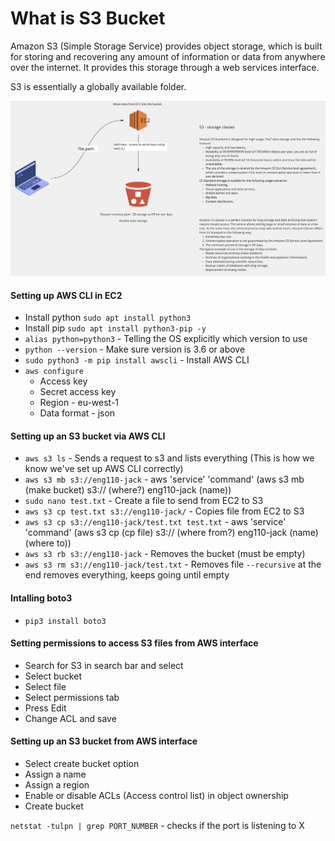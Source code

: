 # What is S3 Bucket

Amazon S3 (Simple Storage Service) provides object storage, which is built for storing and recovering any amount of information or data from anywhere over the internet. It provides this storage through a web services interface.

S3 is essentially a globally available folder.

![](../img/S3_diagram.png)

#### Setting up AWS CLI in EC2
- Install python `sudo apt install python3`
- Install pip `sudo apt install python3-pip -y`
- `alias python=python3` - Telling the OS explicitly which version to use
- `python --version` - Make sure version is 3.6 or above
- `sudo python3 -m pip install awscli` - Install AWS CLI
- `aws configure`
  - Access key
  - Secret access key
  - Region - eu-west-1
  - Data format - json

#### Setting up an S3 bucket via AWS CLI

- `aws s3 ls` - Sends a request to s3 and lists everything (This is how we know we've set up AWS CLI correctly)
- `aws s3 mb s3://eng110-jack` - aws 'service' 'command' (aws s3 <service> mb (make bucket) <command> s3:// (where?) eng110-jack (name))
- `sudo nano test.txt` - Create a file to send from EC2 to S3
- `aws s3 cp test.txt s3://eng110-jack/` - Copies file from EC2 to S3
- `aws s3 cp s3://eng110-jack/test.txt test.txt` - aws 'service' 'command' (aws s3 <service> cp (cp file) <command> s3:// (where from?) eng110-jack (name) (where to))
- `aws s3 rb s3://eng110-jack` - Removes the bucket (must be empty)
- `aws s3 rm s3://eng110-jack/test.txt` - Removes file `--recursive` at the end removes everything, keeps going until empty

#### Intalling boto3
- `pip3 install boto3`

#### Setting permissions to access S3 files from AWS interface
- Search for S3 in search bar and select
- Select bucket
- Select file
- Select permissions tab
- Press Edit
- Change ACL and save


#### Setting up an S3 bucket from AWS interface


- Select create bucket option
- Assign a name
- Assign a region
- Enable or disable ACLs (Access control list) in object ownership
- Create bucket



`netstat -tulpn | grep PORT_NUMBER` - checks if the port is listening to X